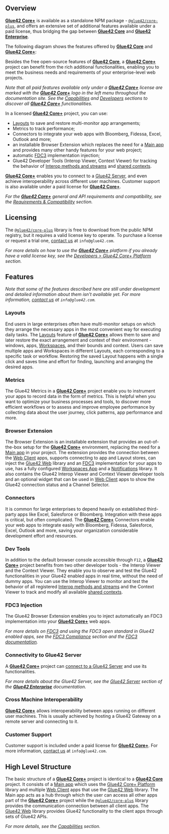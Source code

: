 ## Overview

[**Glue42 Core+**](https://glue42.com/core-plus/) is available as a standalone NPM package - [`@glue42/core-plus`](https://www.npmjs.com/package/@glue42/core-plus), and offers an extensive set of additional features available under a paid license, thus bridging the gap between [**Glue42 Core**](https://glue42.com/core/) and [**Glue42 Enterprise**](https://glue42.com/enterprise/).

The following diagram shows the features offered by [**Glue42 Core**](https://glue42.com/core/) and [**Glue42 Core+**](https://glue42.com/core-plus/):

<glue42 name="diagram" image="../../images/core-plus/core-plus.png">

Besides the free open-source features of [**Glue42 Core**](https://glue42.com/core/), a [**Glue42 Core+**](https://glue42.com/core-plus/) project can benefit from the rich additional functionalities, enabling you to meet the business needs and requirements of your enterprise-level web projects.

*Note that all paid features available only under a [**Glue42 Core+**](https://glue42.com/core-plus/) license are marked with the [**Glue42 Core+**](https://glue42.com/core-plus/) logo in the left menu throughout the documentation site. See the [Capabilities](../../capabilities/application-management/index.html) and [Developers](../../developers/core-concepts/web-platform/overview/index.html) sections to discover all [**Glue42 Core+**](https://glue42.com/core-plus/) functionalities.*

In a licensed [**Glue42 Core+**](https://glue42.com/core-plus/) project, you can use:

- [Layouts](../../capabilities/windows/layouts/setup/index.html) to save and restore multi-monitor app arrangements;
- Metrics to track performance;
- Connectors to integrate your web apps with Bloomberg, Fidessa, Excel, Outlook and more;
- an installable Browser Extension which replaces the need for a [Main app](../../developers/core-plus-platform/index.html) and provides many other handy features for your web project;
- automatic [FDC3](https://fdc3.finos.org/) implementation injection;
- Glue42 Developer Tools (Interop Viewer, Context Viewer) for tracking the behavior of [Interop methods and streams](../../capabilities/data-sharing-between-apps/interop/index.html) and [shared contexts](../../capabilities/data-sharing-between-apps/shared-contexts/index.html).

[**Glue42 Core+**](https://glue42.com/core-plus/) enables you to connect to a [Glue42 Server](https://docs.glue42.com/glue42-concepts/glue42-server/index.html), and even achieve interoperability across different user machines. Customer support is also available under a paid license for [**Glue42 Core+**](https://glue42.com/core-plus/).

*For the [**Glue42 Core+**](https://glue42.com/core-plus/) general and API requirements and compatibility, see the [Requirements & Compatibility](../requirements-compatibility/index.html) section.*

## Licensing

The [`@glue42/core-plus`](https://www.npmjs.com/package/@glue42/core-plus) library is free to download from the public NPM registry, but it requires a valid license key to operate. To purchase a license or request a trial one, [contact us](https://glue42.com/contacts/) at `info@glue42.com`.

*For more details on how to use the [**Glue42 Core+**](https://glue42.com/core-plus/) platform if you already have a valid license key, see the [Developers > Glue42 Core+ Platform](../../developers/core-plus-platform/index.html) section.*

## Features

*Note that some of the features described here are still under development and detailed information about them isn't available yet. For more information, [contact us](https://glue42.com/contacts/) at `info@glue42.com`.*

### Layouts

End users in large enterprises often have multi-monitor setups on which they arrange the necessary apps in the most convenient way for executing daily tasks. The [Layouts](../../capabilities/windows/layouts/setup/index.html) feature of [**Glue42 Core+**](https://glue42.com/core-plus/) allows them to save and later restore the exact arrangement and context of their environment - windows, apps, [Workspaces](../../capabilities/windows/workspaces/overview/index.html), and their bounds and context. Users can save multiple apps and Workspaces in different Layouts, each corresponding to a specific task or workflow. Restoring the saved Layout happens with a single click and saves time and effort for finding, launching and arranging the desired apps.

### Metrics

The Glue42 Metrics in a [**Glue42 Core+**](https://glue42.com/core-plus/) project enable you to instrument your apps to record data in the form of metrics. This is helpful when you want to optimize your business processes and tools, to discover more efficient workflows or to assess and improve employee performance by collecting data about the user journey, click patterns, app performance and more.

### Browser Extension

The Browser Extension is an installable extension that provides an out-of-the-box setup for the [**Glue42 Core+**](https://glue42.com/core-plus/) environment, replacing the need for a [Main app](../../developers/core-plus-platform/index.html) in your project. The extension provides the connection between the [Web Client](../../developers/core-concepts/web-client/overview/index.html) apps, supports connecting to app and Layout stores, can inject the [Glue42 Web](../../reference/core/latest/glue42%20web/index.html) library and an [FDC3](https://fdc3.finos.org/) implementation for your apps to use, has a fully configured [Workspaces App](../../capabilities/windows/workspaces/workspaces-app/index.html) and a [Notifications](../../capabilities/notifications/setup/index.html) library. It also contains the Glue42 Interop Viewer and Context Viewer developer tools and an optional widget that can be used in [Web Client](../../developers/core-concepts/web-client/overview/index.html) apps to show the Glue42 connection status and a Channel Selector.

### Connectors

It is common for large enterprises to depend heavily on established third-party apps like Excel, Salesforce or Bloomberg. Integration with these apps is critical, but often complicated. The [**Glue42 Core+**](https://glue42.com/core-plus/) Connectors enable your web apps to integrate easily with Bloomberg, Fidessa, Salesforce, Excel, Outlook and more, saving your organization considerable development effort and resources.

### Dev Tools

In addition to the default browser console accessible through `F12`, a [**Glue42 Core+**](https://glue42.com/core-plus/) project benefits from two other developer tools - the Interop Viewer and the Context Viewer. They enable you to observe and test the Glue42 functionalities in your Glue42 enabled apps in real time, without the need of dummy apps. You can use the Interop Viewer to monitor and test the behavior of all registered [Interop methods and streams](../../capabilities/data-sharing-between-apps/interop/index.html) and the Context Viewer to track and modify all available [shared contexts](../../capabilities/data-sharing-between-apps/shared-contexts/index.html).

### FDC3 Injection

The Glue42 Browser Extension enables you to inject automatically an FDC3 implementation into your [**Glue42 Core+**](https://glue42.com/core-plus/) web apps.

*For more details on [FDC3](https://fdc3.finos.org/) and using the FDC3 open standard in Glue42 enabled apps, see the [FDC3 Compliance](../fdc3-compliance/index.html) section and the [FDC3 documentation](https://fdc3.finos.org/docs/fdc3-intro).*

### Connectivity to Glue42 Server

A [**Glue42 Core+**](https://glue42.com/core-plus/) project can [connect to a Glue42 Server](../../capabilities/connectivity-to-enterprise/index.html) and use its functionalities.

*For more details about the Glue42 Server, see the [Glue42 Server](https://docs.glue42.com/glue42-concepts/glue42-server/index.html) section of the [**Glue42 Enterprise**](https://glue42.com/enterprise/) documentation.*

### Cross Machine Interoperability

[**Glue42 Core+**](https://glue42.com/core-plus/) allows interoperability between apps running on different user machines. This is usually achieved by hosting a Glue42 Gateway on a remote server and connecting to it.

### Customer Support

Customer support is included under a paid license for [**Glue42 Core+**](https://glue42.com/core-plus/). For more information, [contact us](https://glue42.com/contacts/) at `info@glue42.com`.

## High Level Structure

The basic structure of a [**Glue42 Core+**](https://glue42.com/core-plus/) project is identical to a [**Glue42 Core**](https://glue42.com/core/) project. It consists of a [Main app](../../developers/core-plus-platform/index.html) which uses the [Glue42 Core+ Platform](../../developers/core-plus-platform/index.html) library and multiple [Web Client](../../developers/core-concepts/web-client/overview/index.html) apps that use the [Glue42 Web](../../reference/core/latest/glue42%20web/index.html) library. The Main app acts as a hub through which the user can access all other apps part of the [**Glue42 Core+**](https://glue42.com/core-plus/) project while the [`@glue42/core-plus`](https://www.npmjs.com/package/@glue42/core-plus) library provides the communication connection between all client apps. The [Glue42 Web](../../reference/core/latest/glue42%20web/index.html) library provides Glue42 functionality to the client apps through sets of Glue42 APIs.

*For more details, see the [Capabilities](../../capabilities/application-management/index.html) section.*